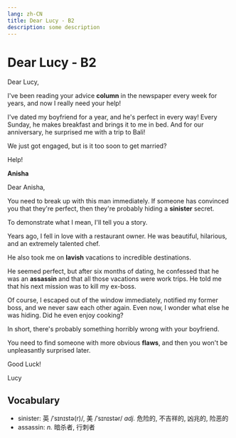 ```yaml
---
lang: zh-CN
title: Dear Lucy - B2
description: some description
---
```


# Dear Lucy - B2

Dear Lucy,

I've been reading your advice **column** in the newspaper every week for years, and now I really need your help!

I've dated my boyfriend for a year, and he's perfect in every way! Every Sunday, he makes breakfast and brings it to me in bed. And for our anniversary, he surprised me with a trip to Bali!

We just got engaged, but is it too soon to get married?

Help!

**Anisha**

Dear Anisha,

You need to break up with this man immediately. If someone has convinced you that they're perfect, then they're probably hiding a **sinister** secret.

To demonstrate what I mean, I'll tell you a story.

Years ago, I fell in love with a restaurant owner. He was beautiful, hilarious, and an extremely talented chef.

He also took me on **lavish** vacations to incredible destinations.

He seemed perfect, but after six months of dating, he confessed that he was an **assassin** and that all those vacations were work trips. He told me that his next mission was to kill my ex-boss.

Of course, I escaped out of the window immediately, notified my former boss, and we never saw each other again. Even now, I wonder what else he was hiding. Did he even enjoy cooking?

In short, there's probably something horribly wrong with your boyfriend.

You need to find someone with more obvious **flaws**, and then you won't be unpleasantly surprised later.

Good Luck!

Lucy

## Vocabulary

- sinister: 英 /ˈsɪnɪstə(r)/, 美 /ˈsɪnɪstər/ _adj._ 危险的, 不吉祥的, 凶兆的, 险恶的
- assassin: _n._ 暗杀者, 行刺者
